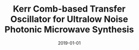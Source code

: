 ---
title: "Kerr Comb-based Transfer Oscillator for Ultralow Noise Photonic Microwave Synthesis"
collection: publications
category: conferences
permalink: /publication/2019-01-01-Kerr-Comb-based-Transfer-Oscillator-for-Ultralow-Noise-Photonic-Microwave-Synthesis
date: 2019-01-01
venue: 'In the proceedings of <i>Conference on Lasers and Electro-Optics</i>'
paperurl: 'http://dx.doi.org/10.1364/CLEO\_SI.2019.SW4G.5'
citation: ' Erwan Lucas,  Pierre Brochard,  Romain Bouchand,  Stéphane Schilt,  Thomas Süudmeyer,  Tobias Kippenberg, <strong> Kerr Comb-based Transfer Oscillator for Ultralow Noise Photonic Microwave Synthesis.</strong>  In the proceedings of <i>Conference on Lasers and Electro-Optics</i>, 2019.'
---